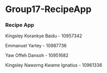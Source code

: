 # Group17-RecipeApp
<h3>Recipe App</h3>

<p>Kingsley Korankye Baidu - 10957342</p>
<p>Emmanuel Yartey - 10987736</p>
<span>Yaw Offeh Dansoh - 10951682<span>
<p>Kingsley Naworng Kwame Ignatius - 10961336</p>
